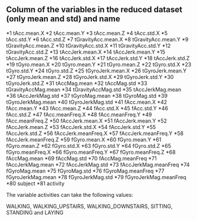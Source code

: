 ## Column of the variables in the reduced dataset (only mean and std) and name

*1 tAcc.mean.X
*2 tAcc.mean.Y
*3 tAcc.mean.Z
*4 tAcc.std.X
*5 tAcc.std.Y
*6 tAcc.std.Z
*7 tGravityAcc.mean.X
*8 tGravityAcc.mean.Y
*9 tGravityAcc.mean.Z
*10 tGravityAcc.std.X
*11 tGravityAcc.std.Y
*12 tGravityAcc.std.Z
*13 tAccJerk.mean.X
*14 tAccJerk.mean.Y
*15 tAccJerk.mean.Z
*16 tAccJerk.std.X
*17 tAccJerk.std.Y
*18 tAccJerk.std.Z
*19 tGyro.mean.X
*20 tGyro.mean.Y
*21 tGyro.mean.Z
*22 tGyro.std.X
*23 tGyro.std.Y
*24 tGyro.std.Z
*25 tGyroJerk.mean.X
*26 tGyroJerk.mean.Y
*27 tGyroJerk.mean.Z
*28 tGyroJerk.std.X
*29 tGyroJerk.std.Y
*30 tGyroJerk.std.Z
*31 tAccMag.mean
*32 tAccMag.std
*33 tGravityAccMag.mean
*34 tGravityAccMag.std
*35 tAccJerkMag.mean
*36 tAccJerkMag.std
*37 tGyroMag.mean
*38 tGyroMag.std
*39 tGyroJerkMag.mean
*40 tGyroJerkMag.std
*41 fAcc.mean.X
*42 fAcc.mean.Y
*43 fAcc.mean.Z
*44 fAcc.std.X
*45 fAcc.std.Y
*46 fAcc.std.Z
*47 fAcc.meanFreq.X
*48 fAcc.meanFreq.Y
*49 fAcc.meanFreq.Z
*50 fAccJerk.mean.X
*51 fAccJerk.mean.Y
*52 fAccJerk.mean.Z
*53 fAccJerk.std.X
*54 fAccJerk.std.Y
*55 fAccJerk.std.Z
*56 fAccJerk.meanFreq.X
*57 fAccJerk.meanFreq.Y
*58 fAccJerk.meanFreq.Z
*59 fGyro.mean.X
*60 fGyro.mean.Y
*61 fGyro.mean.Z
*62 fGyro.std.X
*63 fGyro.std.Y
*64 fGyro.std.Z
*65 fGyro.meanFreq.X
*66 fGyro.meanFreq.Y
*67 fGyro.meanFreq.Z
*68 fAccMag.mean
*69 fAccMag.std
*70 fAccMag.meanFreq
*71 fAccJerkMag.mean
*72 fAccJerkMag.std
*73 fAccJerkMag.meanFreq
*74 fGyroMag.mean
*75 fGyroMag.std
*76 fGyroMag.meanFreq
*77 fGyroJerkMag.mean
*78 fGyroJerkMag.std
*79 fGyroJerkMag.meanFreq
*80 subject
*81 activity

The variable activities can take the following values: 

WALKING, WALKING_UPSTAIRS, WALKING_DOWNSTAIRS, SITTING, STANDING and LAYING

